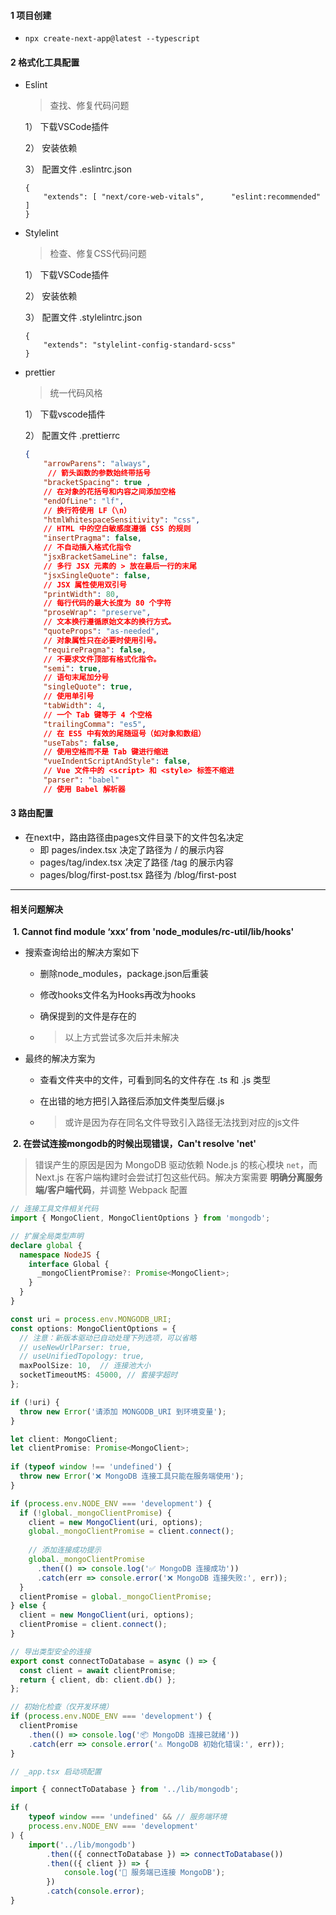 #### 1 项目创建

- ```
  npx create-next-app@latest --typescript
  ```

#### 2 格式化工具配置

- Eslint

  > 查找、修复代码问题

  1） 下载VSCode插件

  2） 安装依赖

  3） 配置文件 .eslintrc.json

  ```
  {
      "extends": [ "next/core-web-vitals", 		"eslint:recommended" ]
  }
  ```

- Stylelint

  > 检查、修复CSS代码问题

  1） 下载VSCode插件

  2） 安装依赖

  3） 配置文件 .stylelintrc.json

  ```
  {
      "extends": "stylelint-config-standard-scss"
  }
  ```

- prettier

  > 统一代码风格

  1） 下载vscode插件

  2） 配置文件 .prettierrc

  ```json
  {
      "arrowParens": "always",
       // 箭头函数的参数始终带括号
      "bracketSpacing": true ,
      // 在对象的花括号和内容之间添加空格
      "endOfLine": "lf",
      // 换行符使用 LF（\n）
      "htmlWhitespaceSensitivity": "css",
      // HTML 中的空白敏感度遵循 CSS 的规则
      "insertPragma": false,
      // 不自动插入格式化指令
      "jsxBracketSameLine": false,
      // 多行 JSX 元素的 > 放在最后一行的末尾
      "jsxSingleQuote": false,
      // JSX 属性使用双引号
      "printWidth": 80,
      // 每行代码的最大长度为 80 个字符
      "proseWrap": "preserve",
      // 文本换行遵循原始文本的换行方式。
      "quoteProps": "as-needed",
      // 对象属性只在必要时使用引号。
      "requirePragma": false,
      // 不要求文件顶部有格式化指令。
      "semi": true,
      // 语句末尾加分号
      "singleQuote": true,
      // 使用单引号
      "tabWidth": 4,
      // 一个 Tab 键等于 4 个空格
      "trailingComma": "es5",
      // 在 ES5 中有效的尾随逗号（如对象和数组）
      "useTabs": false,
      // 使用空格而不是 Tab 键进行缩进
      "vueIndentScriptAndStyle": false,
      // Vue 文件中的 <script> 和 <style> 标签不缩进
      "parser": "babel"
      // 使用 Babel 解析器
  ```



#### 3 路由配置

- 在next中，路由路径由pages文件目录下的文件包名决定
  - 即 pages/index.tsx  决定了路径为 / 的展示内容
  - pages/tag/index.tsx 决定了路径 /tag 的展示内容
  - pages/blog/first-post.tsx 路径为 /blog/first-post







---

#### 相关问题解决

​	**1. Cannot find module ‘xxx’ from 'node_modules/rc-util/lib/hooks'**

- 搜索查询给出的解决方案如下

  - 删除node_modules，package.json后重装

  - 修改hooks文件名为Hooks再改为hooks

  - 确保提到的文件是存在的

  - > 以上方式尝试多次后并未解决

- 最终的解决方案为

  - 查看文件夹中的文件，可看到同名的文件存在 .ts 和 .js 类型

  - 在出错的地方把引入路径后添加文件类型后缀.js

  - > 或许是因为存在同名文件导致引入路径无法找到对应的js文件



​	**2. 在尝试连接mongodb的时候出现错误，Can't resolve 'net'**

> 错误产生的原因是因为 MongoDB 驱动依赖 Node.js 的核心模块 `net`，而 Next.js 在客户端构建时会尝试打包这些代码。解决方案需要 **明确分离服务端/客户端代码**，并调整 Webpack 配置

```typescript
// 连接工具文件相关代码
import { MongoClient, MongoClientOptions } from 'mongodb';

// 扩展全局类型声明
declare global {
  namespace NodeJS {
    interface Global {
      _mongoClientPromise?: Promise<MongoClient>;
    }
  }
}

const uri = process.env.MONGODB_URI;
const options: MongoClientOptions = {
  // 注意：新版本驱动已自动处理下列选项，可以省略
  // useNewUrlParser: true,
  // useUnifiedTopology: true,
  maxPoolSize: 10,  // 连接池大小
  socketTimeoutMS: 45000, // 套接字超时
};

if (!uri) {
  throw new Error('请添加 MONGODB_URI 到环境变量');
}

let client: MongoClient;
let clientPromise: Promise<MongoClient>;
    
if (typeof window !== 'undefined') {
  throw new Error('❌ MongoDB 连接工具只能在服务端使用');
}

if (process.env.NODE_ENV === 'development') {
  if (!global._mongoClientPromise) {
    client = new MongoClient(uri, options);
    global._mongoClientPromise = client.connect();
    
    // 添加连接成功提示
    global._mongoClientPromise
      .then(() => console.log('✅ MongoDB 连接成功'))
      .catch(err => console.error('❌ MongoDB 连接失败:', err));
  }
  clientPromise = global._mongoClientPromise;
} else {
  client = new MongoClient(uri, options);
  clientPromise = client.connect();
}

// 导出类型安全的连接
export const connectToDatabase = async () => {
  const client = await clientPromise;
  return { client, db: client.db() };
};

// 初始化检查（仅开发环境）
if (process.env.NODE_ENV === 'development') {
  clientPromise
    .then(() => console.log('📦 MongoDB 连接已就绪'))
    .catch(err => console.error('⚠️ MongoDB 初始化错误:', err));
}
```



```typescript
// _app.tsx 启动项配置

import { connectToDatabase } from '../lib/mongodb';

if (
	typeof window === 'undefined' && // 服务端环境
	process.env.NODE_ENV === 'development'
) {
	import('../lib/mongodb')
		.then(({ connectToDatabase }) => connectToDatabase())
		.then(({ client }) => {
			console.log('🚀 服务端已连接 MongoDB');
		})
		.catch(console.error);
}
```



